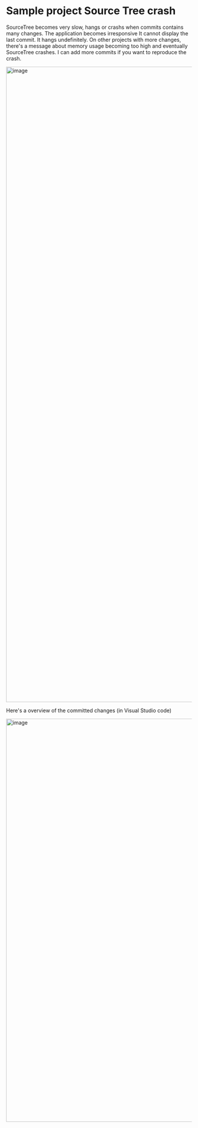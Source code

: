 Sample project Source Tree crash
================================

SourceTree becomes very slow, hangs or crashs when commits contains many changes. The application becomes irresponsive 
It cannot display the last commit. It hangs undefinitely.
On other projects with more changes, there's a message about memory usage becoming too high and eventually SourceTree crashes. I can add more commits if you want to reproduce the crash.

<img width="1726" alt="image" src="https://github.com/user-attachments/assets/cf564792-e598-4992-ae19-3eb3d188ff2e" />


 

Here's a overview of the committed changes (in Visual Studio code)

<img width="1095" alt="image" src="https://github.com/user-attachments/assets/b3a005c2-f729-496d-9e1f-84fc0165bda0" />
